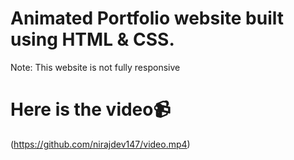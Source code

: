 # Animated Portfolio website built using HTML & CSS.

Note: This website is not fully responsive

# Here is the video📹

(https://github.com/nirajdev147/video.mp4)
